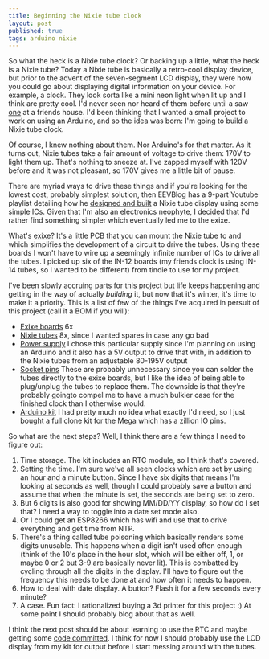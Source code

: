```yaml
---
title: Beginning the Nixie tube clock
layout: post
published: true
tags: arduino nixie
---
```


So what the heck is a Nixie tube clock?  Or backing up a little, what the heck is a Nixie tube?  Today a Nixie tube is basically a retro-cool display device, but prior to the advent of the seven-segment LCD display, they were how you could go about displaying digital information on your device.  For example, a clock.  They look sorta like a mini neon light when lit up and I think are pretty cool.  I'd never seen nor heard of them before until a saw [one](https://millclock.com/nixie-clock/33-in-14-nixie-tube-clock-assembled-wood-enclosure-and-adapter-4-tubes) at a friends house.  I'd been thinking that I wanted a small project to work on using an Arduino, and so the idea was born: I'm going to build a Nixie tube clock.

Of course, I knew nothing about them.  Nor Arduino's for that matter.  As it turns out, Nixie tubes take a fair amount of voltage to drive them: 170V to light them up.  That's nothing to sneeze at.  I've zapped myself with 120V before and it was not pleasant, so 170V gives me a little bit of pause.

There are myriad ways to drive these things and if you're looking for the lowest cost, probably simplest solution, then EEVBlog has a 9-part Youtube playlist detailing how he [designed and built](https://www.youtube.com/watch?v=7uogKucrPks&list=PLvOlSehNtuHutdg1kZkG7aAYhjoJnk2fc) a Nixie tube display using some simple ICs.  Given that I'm also an electronics neophyte, I decided that I'd rather find something simpler which eventually led me to the exixe.

What's [exixe](https://www.tindie.com/products/dekuNukem/exixe-miniture-nixie-tube-driver-modules/)?  It's a little PCB that you can mount the Nixie tube to and which simplifies the development of a circuit to drive the tubes.  Using these boards I won't have to wire up a seemingly infinite number of ICs to drive all the tubes.  I picked up six of the IN-12 boards (my friends clock is using IN-14 tubes, so I wanted to be different) from tindie to use for my project.

I've been slowly accruing parts for this project but life keeps happening and getting in the way of actually _building_ it, but now that it's winter, it's time to make it a priority.  This is a list of few of the things I've acquired in persuit of this project (call it a BOM if you will):

* [Exixe boards](https://www.tindie.com/products/dekuNukem/exixe-miniture-nixie-tube-driver-modules/) 6x
* [Nixie tubes](https://ebay.us/niPtUu) 8x, since I wanted spares in case any go bad
* [Power supply](https://ebay.us/2gVIUq) I chose this particular supply since I'm planning on using an Arduino and it also has a 5V output to drive that with, in addition to the Nixie tubes from an adjustable 80-195V output
* [Socket pins](https://ebay.us/3xf7oy) These are probably unnecessary since you can solder the tubes directly to the exixe boards, but I like the idea of being able to plug/unplug the tubes to replace them.  The downside is that they're probably goingto compel me to have a much bulkier case for the finished clock than I otherwise would.
* [Arduino kit](https://www.amazon.com/dp/B01EWNUUUA/ref=cm_sw_r_tw_dp_U_x_lkrjCbQZQXTWW) I had pretty much no idea what exactly I'd need, so I just bought a full clone kit for the Mega which has a zillion IO pins.

So what are the next steps?  Well, I think there are a few things I need to figure out:

1. Time storage.  The kit includes an RTC module, so I think that's covered.
1. Setting the time.  I'm sure we've all seen clocks which are set by using an hour and a minute button.  Since I have six digits that means I'm looking at seconds as well, though I could probably save a button and assume that when the minute is set, the seconds are being set to zero.
1. But 6 digits is also good for showing MM/DD/YY display, so how do I set that?  I need a way to toggle into a date set mode also.
1. Or I could get an ESP8266 which has wifi and use that to drive everything and get time from NTP.
1. There's a thing called tube poisoning which basically renders some digits unusable.  This happens when a digit isn't used often enough (think of the 10's place in the hour slot, which will be either off, 1, or maybe 0 or 2 but 3-9 are basically never lit).  This is combatted by cycling through all the digits in the display.  I'll have to figure out the frequency this needs to be done at and how often it needs to happen.
1. How to deal with date display.  A button?  Flash it for a few seconds every minute?
1. A case.  Fun fact: I rationalized buying a 3d printer for this project :)  At some point I should probably blog about that as well.

I think the next post should be about learning to use the RTC and maybe getting some [code committed](https://github.com/ckattner/nixieclock).  I think for now I should probably use the LCD display from my kit for output before I start messing around with the tubes.
